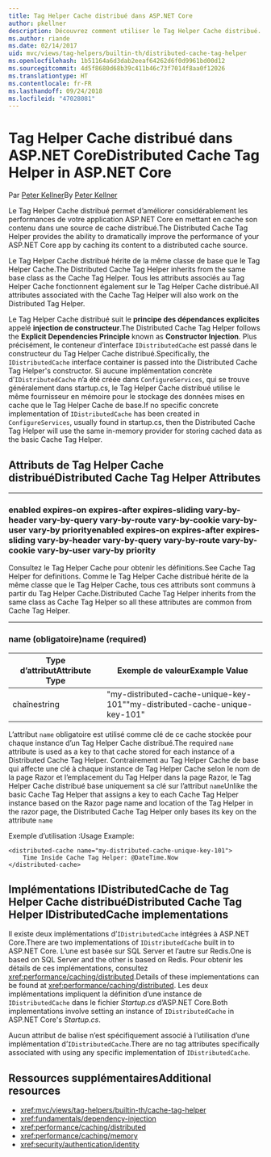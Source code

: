 ```yaml
---
title: Tag Helper Cache distribué dans ASP.NET Core
author: pkellner
description: Découvrez comment utiliser le Tag Helper Cache distribué.
ms.author: riande
ms.date: 02/14/2017
uid: mvc/views/tag-helpers/builtin-th/distributed-cache-tag-helper
ms.openlocfilehash: 1b51164a6d3dab2eeaf64262d6f0d9961bd00d12
ms.sourcegitcommit: 4d5f8680d68b39c411b46c73f7014f8aa0f12026
ms.translationtype: HT
ms.contentlocale: fr-FR
ms.lasthandoff: 09/24/2018
ms.locfileid: "47028081"
---
```

# <a name="distributed-cache-tag-helper-in-aspnet-core"></a><span data-ttu-id="26168-103">Tag Helper Cache distribué dans ASP.NET Core</span><span class="sxs-lookup"><span data-stu-id="26168-103">Distributed Cache Tag Helper in ASP.NET Core</span></span>

<span data-ttu-id="26168-104">Par [Peter Kellner](http://peterkellner.net)</span><span class="sxs-lookup"><span data-stu-id="26168-104">By [Peter Kellner](http://peterkellner.net)</span></span> 

<span data-ttu-id="26168-105">Le Tag Helper Cache distribué permet d’améliorer considérablement les performances de votre application ASP.NET Core en mettant en cache son contenu dans une source de cache distribué.</span><span class="sxs-lookup"><span data-stu-id="26168-105">The Distributed Cache Tag Helper provides the ability to dramatically improve the performance of your ASP.NET Core app by caching its content to a distributed cache source.</span></span>

<span data-ttu-id="26168-106">Le Tag Helper Cache distribué hérite de la même classe de base que le Tag Helper Cache.</span><span class="sxs-lookup"><span data-stu-id="26168-106">The Distributed Cache Tag Helper inherits from the same base class as the Cache Tag Helper.</span></span> <span data-ttu-id="26168-107">Tous les attributs associés au Tag Helper Cache fonctionnent également sur le Tag Helper Cache distribué.</span><span class="sxs-lookup"><span data-stu-id="26168-107">All attributes associated with the Cache Tag Helper will also work on the Distributed Tag Helper.</span></span>

<span data-ttu-id="26168-108">Le Tag Helper Cache distribué suit le **principe des dépendances explicites** appelé **injection de constructeur**.</span><span class="sxs-lookup"><span data-stu-id="26168-108">The Distributed Cache Tag Helper follows the **Explicit Dependencies Principle** known as **Constructor Injection**.</span></span> <span data-ttu-id="26168-109">Plus précisément, le conteneur d’interface `IDistributedCache` est passé dans le constructeur du Tag Helper Cache distribué.</span><span class="sxs-lookup"><span data-stu-id="26168-109">Specifically, the `IDistributedCache` interface container is passed into the Distributed Cache Tag Helper's constructor.</span></span> <span data-ttu-id="26168-110">Si aucune implémentation concrète d’`IDistributedCache` n’a été créée dans `ConfigureServices`, qui se trouve généralement dans startup.cs, le Tag Helper Cache distribué utilise le même fournisseur en mémoire pour le stockage des données mises en cache que le Tag Helper Cache de base.</span><span class="sxs-lookup"><span data-stu-id="26168-110">If no specific concrete implementation of `IDistributedCache` has been created in `ConfigureServices`, usually found in startup.cs, then the Distributed Cache Tag Helper will use the same in-memory provider for storing cached data as the basic Cache Tag Helper.</span></span>

## <a name="distributed-cache-tag-helper-attributes"></a><span data-ttu-id="26168-111">Attributs de Tag Helper Cache distribué</span><span class="sxs-lookup"><span data-stu-id="26168-111">Distributed Cache Tag Helper Attributes</span></span>

- - -

### <a name="enabled-expires-on-expires-after-expires-sliding-vary-by-header-vary-by-query-vary-by-route-vary-by-cookie-vary-by-user-vary-by-priority"></a><span data-ttu-id="26168-112">enabled expires-on expires-after expires-sliding vary-by-header vary-by-query vary-by-route vary-by-cookie vary-by-user vary-by priority</span><span class="sxs-lookup"><span data-stu-id="26168-112">enabled expires-on expires-after expires-sliding vary-by-header vary-by-query vary-by-route vary-by-cookie vary-by-user vary-by priority</span></span>

<span data-ttu-id="26168-113">Consultez le Tag Helper Cache pour obtenir les définitions.</span><span class="sxs-lookup"><span data-stu-id="26168-113">See Cache Tag Helper for definitions.</span></span> <span data-ttu-id="26168-114">Comme le Tag Helper Cache distribué hérite de la même classe que le Tag Helper Cache, tous ces attributs sont communs à partir du Tag Helper Cache.</span><span class="sxs-lookup"><span data-stu-id="26168-114">Distributed Cache Tag Helper inherits from the same class as Cache Tag Helper so all these attributes are common from Cache Tag Helper.</span></span>

- - -

### <a name="name-required"></a><span data-ttu-id="26168-115">name (obligatoire)</span><span class="sxs-lookup"><span data-stu-id="26168-115">name (required)</span></span>

| <span data-ttu-id="26168-116">Type d’attribut</span><span class="sxs-lookup"><span data-stu-id="26168-116">Attribute Type</span></span>    | <span data-ttu-id="26168-117">Exemple de valeur</span><span class="sxs-lookup"><span data-stu-id="26168-117">Example Value</span></span>     |
|----------------   |----------------   |
| <span data-ttu-id="26168-118">chaîne</span><span class="sxs-lookup"><span data-stu-id="26168-118">string</span></span>    | <span data-ttu-id="26168-119">"my-distributed-cache-unique-key-101"</span><span class="sxs-lookup"><span data-stu-id="26168-119">"my-distributed-cache-unique-key-101"</span></span>     |

<span data-ttu-id="26168-120">L’attribut `name` obligatoire est utilisé comme clé de ce cache stockée pour chaque instance d’un Tag Helper Cache distribué.</span><span class="sxs-lookup"><span data-stu-id="26168-120">The required `name` attribute is used as a key to that cache stored for each instance of a Distributed Cache Tag Helper.</span></span> <span data-ttu-id="26168-121">Contrairement au Tag Helper Cache de base qui affecte une clé à chaque instance de Tag Helper Cache selon le nom de la page Razor et l’emplacement du Tag Helper dans la page Razor, le Tag Helper Cache distribué base uniquement sa clé sur l’attribut `name`</span><span class="sxs-lookup"><span data-stu-id="26168-121">Unlike the basic Cache Tag Helper that assigns a key to each Cache Tag Helper instance based on the Razor page name and location of the Tag Helper in the razor page, the Distributed Cache Tag Helper only bases its key on the attribute `name`</span></span>

<span data-ttu-id="26168-122">Exemple d’utilisation :</span><span class="sxs-lookup"><span data-stu-id="26168-122">Usage Example:</span></span>

```cshtml
<distributed-cache name="my-distributed-cache-unique-key-101">
    Time Inside Cache Tag Helper: @DateTime.Now
</distributed-cache>
```

## <a name="distributed-cache-tag-helper-idistributedcache-implementations"></a><span data-ttu-id="26168-123">Implémentations IDistributedCache de Tag Helper Cache distribué</span><span class="sxs-lookup"><span data-stu-id="26168-123">Distributed Cache Tag Helper IDistributedCache implementations</span></span>

<span data-ttu-id="26168-124">Il existe deux implémentations d’`IDistributedCache` intégrées à ASP.NET Core.</span><span class="sxs-lookup"><span data-stu-id="26168-124">There are two implementations of `IDistributedCache` built in to ASP.NET Core.</span></span> <span data-ttu-id="26168-125">L’une est basée sur SQL Server et l’autre sur Redis.</span><span class="sxs-lookup"><span data-stu-id="26168-125">One is based on SQL Server and the other is based on Redis.</span></span> <span data-ttu-id="26168-126">Pour obtenir les détails de ces implémentations, consultez <xref:performance/caching/distributed>.</span><span class="sxs-lookup"><span data-stu-id="26168-126">Details of these implementations can be found at <xref:performance/caching/distributed>.</span></span> <span data-ttu-id="26168-127">Les deux implémentations impliquent la définition d’une instance de `IDistributedCache` dans le fichier *Startup.cs* d’ASP.NET Core.</span><span class="sxs-lookup"><span data-stu-id="26168-127">Both implementations involve setting an instance of `IDistributedCache` in ASP.NET Core's *Startup.cs*.</span></span>

<span data-ttu-id="26168-128">Aucun attribut de balise n’est spécifiquement associé à l’utilisation d’une implémentation d’`IDistributedCache`.</span><span class="sxs-lookup"><span data-stu-id="26168-128">There are no tag attributes specifically associated with using any specific implementation of `IDistributedCache`.</span></span>

## <a name="additional-resources"></a><span data-ttu-id="26168-129">Ressources supplémentaires</span><span class="sxs-lookup"><span data-stu-id="26168-129">Additional resources</span></span>

* <xref:mvc/views/tag-helpers/builtin-th/cache-tag-helper>
* <xref:fundamentals/dependency-injection>
* <xref:performance/caching/distributed>
* <xref:performance/caching/memory>
* <xref:security/authentication/identity>
